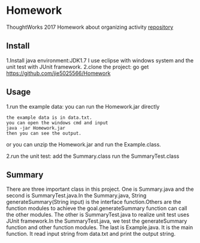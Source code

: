 # Homework
ThoughtWorks 2017 Homework about organizing activity
[repository](https://github.com/jie5025566/Homework)

## Install
1.Install java environment:JDK1.7
  I use eclipse with windows system and the unit test with JUnit framework.
2.clone the project:
     go get https://github.com/jie5025566/Homework
     
## Usage

1.run the example data:
  you can run the Homework.jar directly
  ```
  the example data is in data.txt. 
  you can open the windows cmd and input
  java -jar Homework.jar
  then you can see the output.
  ```
  or you can unzip the Homework.jar and run the Example.class.
  
2.run the unit test:
  add the Summary.class
  run the SummaryTest.class

## Summary

There are three important class in this project.
One is Summary.java and the second is SummaryTest.java.In the Summary.java, String generateSummary(String input) is the interface function.Others are the function modules to achieve the goal.generateSummary function can call the other modules.
The other is SummaryTest.java to realize unit test uses JUnit framework.In the SummaryTest.java, we test the generateSummary function
and other function modules.
The last is Example.java. It is the main function. It read input string from data.txt and print the output string.
